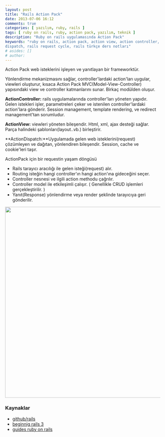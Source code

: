 ```yaml
---
layout: post
title: "Rails Action Pack"
date: 2013-07-06 16:12
comments: true
categories: [ yazılım, ruby, rails ]
tags: [ ruby on rails, ruby, action pack, yazılım, teknik ]
description: "Ruby on rails uygulamasında Action Pack"
keywords: "ruby on rails, action pack, action view, action controller, action
dispatch, rails request cycle, rails türkçe ders notları"
# asides: []
# author:
---
```

Action Pack web isteklerini işleyen ve yanıtlayan bir frameworktür.

<!-- more -->

Yönlendirme mekanizmasını sağlar, controller'lardaki action'ları uygular, viewleri
oluşturur, kısaca Action Pack MVC(Model-View-Controller) yapısındaki view ve controller katmanlarını
sunar.
Birkaç modülden oluşur.

**ActionController:** rails uygulamalarında controller'ları yöneten yapıdır. Gelen
istekleri işler, parametreleri çeker ve istenilen controller'lardaki action'lara
gönderir. Session management, template rendering, ve redirect management'tan
sorumludur.

**ActionView:** viewleri yöneten bileşendir. Html, xml, ajax desteği sağlar. Parça
halindeki şablonları(layout..vb.) birleştirir.

**ActionDispatch:**Uygulamada gelen web isteklerini(request) çözümleyen ve dağıtan, yönlendiren
bileşendir. Session, cache ve cookie'leri taşır.

ActionPack için bir requestin yaşam döngüsü

- Rails tarayıcı aracılığı ile gelen isteği(request) alır.
- Routing isteğin hangi controller'ın hangi action'ına gideceğini seçer.
- Controller nesnesi ve ilgili action methodu çağrılır.
- Controller model ile etkileşimli çalışır. ( Genellikle CRUD işlemleri gerçekleştirilir. )
- Yanıt(Response) yönlendirme veya render şeklinde tarayıcıya geri gönderilir.

<img src="{{ site.baseurl }}public/images/action-pack-request-cycle.png" width="620px" />

### Kaynaklar

- [github/rails](https://github.com/rails/rails/blob/master/actionpack/README.rdoc)
- [beginnig rails 3](http://beginningrails.com/)
- [guides ruby on rails](http://guides.rubyonrails.org/v3.2.13/getting_started.html)
